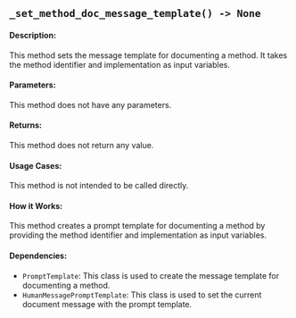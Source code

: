 ## `_set_method_doc_message_template() -> None`

#### Description:
This method sets the message template for documenting a method. It takes the method identifier and implementation as input variables.

#### Parameters:
This method does not have any parameters.

#### Returns:
This method does not return any value.

#### Usage Cases:
This method is not intended to be called directly.

#### How it Works:
This method creates a prompt template for documenting a method by providing the method identifier and implementation as input variables.

#### Dependencies:
- `PromptTemplate`: This class is used to create the message template for documenting a method.
- `HumanMessagePromptTemplate`: This class is used to set the current document message with the prompt template.